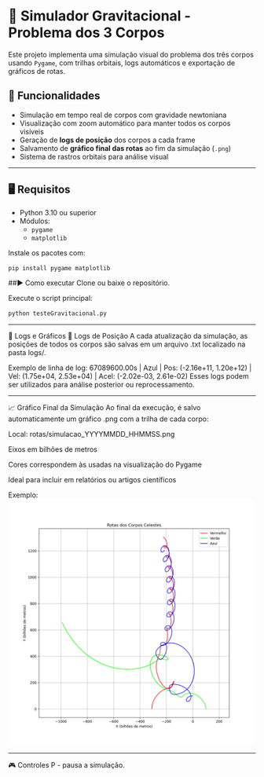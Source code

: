 # 🌌 Simulador Gravitacional - Problema dos 3 Corpos

Este projeto implementa uma simulação visual do problema dos três corpos usando `Pygame`, com trilhas orbitais, logs automáticos e exportação de gráficos de rotas.

## 🚀 Funcionalidades

- Simulação em tempo real de corpos com gravidade newtoniana
- Visualização com zoom automático para manter todos os corpos visíveis
- Geração de **logs de posição** dos corpos a cada frame
- Salvamento de **gráfico final das rotas** ao fim da simulação (`.png`)
- Sistema de rastros orbitais para análise visual

---

## 🖥️ Requisitos

- Python 3.10 ou superior
- Módulos:
  - `pygame`
  - `matplotlib`

Instale os pacotes com:

```bash
pip install pygame matplotlib
```

##▶️ Como executar
Clone ou baixe o repositório.

Execute o script principal:
```bash
python testeGravitacional.py
```

---

📜 Logs e Gráficos 
📝 Logs de Posição
A cada atualização da simulação, as posições de todos os corpos são salvas em um arquivo .txt localizado na pasta logs/.

Exemplo de linha de log:
67089600.00s | Azul | Pos: (-2.16e+11, 1.20e+12) | Vel: (1.75e+04, 2.53e+04) | Acel: (-2.02e-03, 2.61e-02)
Esses logs podem ser utilizados para análise posterior ou reprocessamento.

---

📈 Gráfico Final da Simulação
Ao final da execução, é salvo automaticamente um gráfico .png com a trilha de cada corpo:

Local: rotas/simulacao_YYYYMMDD_HHMMSS.png

Eixos em bilhões de metros

Cores correspondem às usadas na visualização do Pygame

Ideal para incluir em relatórios ou artigos científicos

Exemplo:
<img src="simulacao_20250728_122552.png" alt="Simulação dos 3 Corpos" width="500"/>

---
🎮 Controles
P - pausa a simulação.
